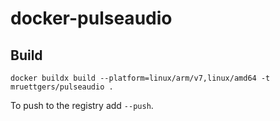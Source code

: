 # docker-pulseaudio

## Build

`docker buildx build --platform=linux/arm/v7,linux/amd64 -t mruettgers/pulseaudio .`

To push to the registry add `--push`.
